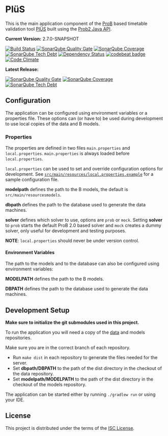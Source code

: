 # PlüS

This is the main application component of the
[ProB](https://www3.hhu.de/stups/prob/) based timetable validation tool
[PlÜS](https://github.com/plues) built using the [Prob2
Java API](https://www3.hhu.de/stups/prob/index.php/ProB_Java_API).

**Current Version:** 2.7.0-SNAPSHOT

[![Build Status](https://travis-ci.org/plues/plues.svg?style=flat-square)](https://travis-ci.org/plues/plues)
[![SonarQube Quality Gate](https://sonarqube.com/api/badges/gate?key=plues:develop)](https://sonarqube.com/dashboard?id=plues%3Adevelop)
[![SonarQube Coverage](https://sonarqube.com/api/badges/measure?key=plues:develop&metric=coverage)](https://sonarqube.com/component_measures/domain/Coverage?id=plues%3Adevelop)
[![SonarQube Tech Debt](https://sonarqube.com/api/badges/measure?key=plues:develop&metric=sqale_debt_ratio)](https://sonarqube.com/component_measures/domain/Maintainability?id=plues%3Adevelop)
[![Dependency Status](https://www.versioneye.com/user/projects/57a33b001dadcb004d680562/badge.svg?style=flat-square)](https://www.versioneye.com/user/projects/57a33b001dadcb004d680562)
[![codebeat badge](https://codebeat.co/badges/6216d53c-afad-4808-8da8-2cf748f0016d)](https://codebeat.co/projects/github-com-plues-plues)
[![Code Climate](https://codeclimate.com/github/plues/plues/badges/gpa.svg)](https://codeclimate.com/github/plues/plues)

**Latest Release:**

[![SonarQube Quality Gate](https://sonarqube.com/api/badges/gate?key=plues)](https://sonarqube.com/dashboard?id=plues)
[![SonarQube Coverage](https://sonarqube.com/api/badges/measure?key=plues&metric=coverage)](https://sonarqube.com/component_measures/domain/Coverage?id=plues)
[![SonarQube Tech Debt](https://sonarqube.com/api/badges/measure?key=plues&metric=sqale_debt_ratio)](https://sonarqube.com/component_measures/domain/Maintainability?id=plues)

## Configuration

The application can be configured using environment variables or a properties
file. These options can (or have to) be used during development to use local
copies of the data and B models.

### Properties

The properties are defined in two files `main.properties` and
`local.properties`. `main.properties` is always loaded before
`local.properties`.

`local.properties` can be used to set and override configuration options for
development. See
[`src/main/resources/local.properties.example`](src/main/resources/local.properties.example)
for a sample configuration file.


__modelpath__ defines the path to the B models, the default is
`src/main/resourcesmodels`.

__dbpath__ defines the path to the database used to generate the data machines.

__solver__ defines which solver to use, options are `prob` or `mock`. Setting
__solver__ to `prob` starts the default ProB 2.0 based solver and `mock`
creates a dummy solver, only useful for development and testing purposes.

__NOTE__: `local.properties` should never be under version control.


#### Environment Variables

The path to the models and to the database can also be configured using
environment variables:

__MODELPATH__ defines the path to the B models.

__DBPATH__ defines the path to the database used to generate the data machines.

## Development Setup

**Make sure to initialize the git submodules used in this project.**

To run the application you will need a copy of the
[data](https://github.com/plues/data) and models repositories.

Make sure you are in the correct branch of each repository.

* Run `make dist` in each repository to generate the files needed for the server.
* Set __dbpath/DBPATH__ to the path of the dist directory in the checkout of the data repository.
* Set __modelpath/MODELPATH__ to the path of the dist directory in the checkout of the models repository.

The application can be started either by running `./gradlew run` or using your IDE.

## License

This project is distributed under the terms of the [ISC License](LICENSE).


